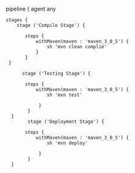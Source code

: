 pipeline {
    agent any
    
    stages {
        stage ('Compile Stage') {
           
           steps {
               withMaven(maven : 'maven_3_0_5') {
                   sh 'mvn clean complie'
               }
           }
     }

          stage ('Testing Stage') {
           
           steps {
               withMaven(maven : 'maven_3_0_5') {
                   sh 'mvn test'

                }
            }
      }
            stage ('Deployment Stage') {
           
           steps {
               withMaven(maven : 'maven_3_0_5') {
                   sh 'mvn deploy'

                }
            }
      }
